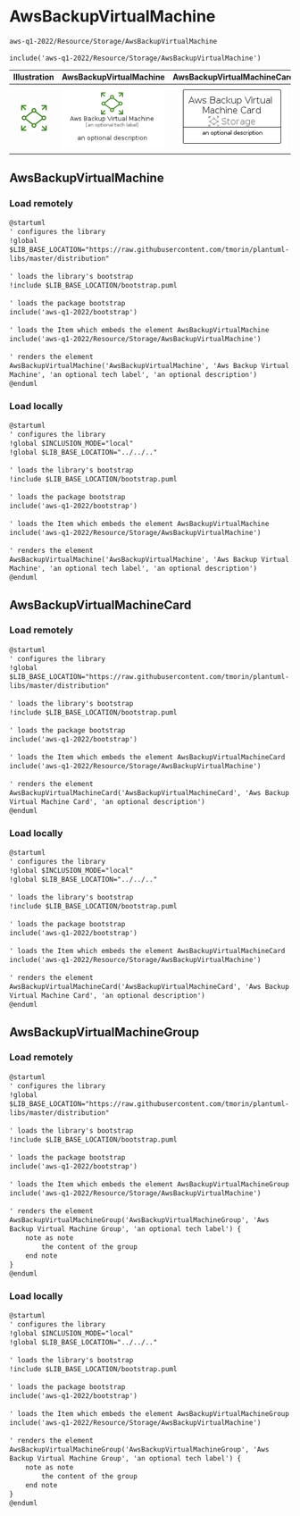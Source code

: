 # AwsBackupVirtualMachine


```text
aws-q1-2022/Resource/Storage/AwsBackupVirtualMachine
```

```text
include('aws-q1-2022/Resource/Storage/AwsBackupVirtualMachine')
```



| Illustration | AwsBackupVirtualMachine | AwsBackupVirtualMachineCard | AwsBackupVirtualMachineGroup |
| :---: | :---: | :---: | :---: |
| ![illustration for Illustration](../../../aws-q1-2022/Resource/Storage/AwsBackupVirtualMachine.png) | ![illustration for AwsBackupVirtualMachine](../../../aws-q1-2022/Resource/Storage/AwsBackupVirtualMachine.Local.png) | ![illustration for AwsBackupVirtualMachineCard](../../../aws-q1-2022/Resource/Storage/AwsBackupVirtualMachineCard.Local.png) | ![illustration for AwsBackupVirtualMachineGroup](../../../aws-q1-2022/Resource/Storage/AwsBackupVirtualMachineGroup.Local.png) |




## AwsBackupVirtualMachine

### Load remotely
```plantuml
@startuml
' configures the library
!global $LIB_BASE_LOCATION="https://raw.githubusercontent.com/tmorin/plantuml-libs/master/distribution"

' loads the library's bootstrap
!include $LIB_BASE_LOCATION/bootstrap.puml

' loads the package bootstrap
include('aws-q1-2022/bootstrap')

' loads the Item which embeds the element AwsBackupVirtualMachine
include('aws-q1-2022/Resource/Storage/AwsBackupVirtualMachine')

' renders the element
AwsBackupVirtualMachine('AwsBackupVirtualMachine', 'Aws Backup Virtual Machine', 'an optional tech label', 'an optional description')
@enduml
```

### Load locally
```plantuml
@startuml
' configures the library
!global $INCLUSION_MODE="local"
!global $LIB_BASE_LOCATION="../../.."

' loads the library's bootstrap
!include $LIB_BASE_LOCATION/bootstrap.puml

' loads the package bootstrap
include('aws-q1-2022/bootstrap')

' loads the Item which embeds the element AwsBackupVirtualMachine
include('aws-q1-2022/Resource/Storage/AwsBackupVirtualMachine')

' renders the element
AwsBackupVirtualMachine('AwsBackupVirtualMachine', 'Aws Backup Virtual Machine', 'an optional tech label', 'an optional description')
@enduml
```

## AwsBackupVirtualMachineCard

### Load remotely
```plantuml
@startuml
' configures the library
!global $LIB_BASE_LOCATION="https://raw.githubusercontent.com/tmorin/plantuml-libs/master/distribution"

' loads the library's bootstrap
!include $LIB_BASE_LOCATION/bootstrap.puml

' loads the package bootstrap
include('aws-q1-2022/bootstrap')

' loads the Item which embeds the element AwsBackupVirtualMachineCard
include('aws-q1-2022/Resource/Storage/AwsBackupVirtualMachine')

' renders the element
AwsBackupVirtualMachineCard('AwsBackupVirtualMachineCard', 'Aws Backup Virtual Machine Card', 'an optional description')
@enduml
```

### Load locally
```plantuml
@startuml
' configures the library
!global $INCLUSION_MODE="local"
!global $LIB_BASE_LOCATION="../../.."

' loads the library's bootstrap
!include $LIB_BASE_LOCATION/bootstrap.puml

' loads the package bootstrap
include('aws-q1-2022/bootstrap')

' loads the Item which embeds the element AwsBackupVirtualMachineCard
include('aws-q1-2022/Resource/Storage/AwsBackupVirtualMachine')

' renders the element
AwsBackupVirtualMachineCard('AwsBackupVirtualMachineCard', 'Aws Backup Virtual Machine Card', 'an optional description')
@enduml
```

## AwsBackupVirtualMachineGroup

### Load remotely
```plantuml
@startuml
' configures the library
!global $LIB_BASE_LOCATION="https://raw.githubusercontent.com/tmorin/plantuml-libs/master/distribution"

' loads the library's bootstrap
!include $LIB_BASE_LOCATION/bootstrap.puml

' loads the package bootstrap
include('aws-q1-2022/bootstrap')

' loads the Item which embeds the element AwsBackupVirtualMachineGroup
include('aws-q1-2022/Resource/Storage/AwsBackupVirtualMachine')

' renders the element
AwsBackupVirtualMachineGroup('AwsBackupVirtualMachineGroup', 'Aws Backup Virtual Machine Group', 'an optional tech label') {
    note as note
        the content of the group
    end note
}
@enduml
```

### Load locally
```plantuml
@startuml
' configures the library
!global $INCLUSION_MODE="local"
!global $LIB_BASE_LOCATION="../../.."

' loads the library's bootstrap
!include $LIB_BASE_LOCATION/bootstrap.puml

' loads the package bootstrap
include('aws-q1-2022/bootstrap')

' loads the Item which embeds the element AwsBackupVirtualMachineGroup
include('aws-q1-2022/Resource/Storage/AwsBackupVirtualMachine')

' renders the element
AwsBackupVirtualMachineGroup('AwsBackupVirtualMachineGroup', 'Aws Backup Virtual Machine Group', 'an optional tech label') {
    note as note
        the content of the group
    end note
}
@enduml
```

